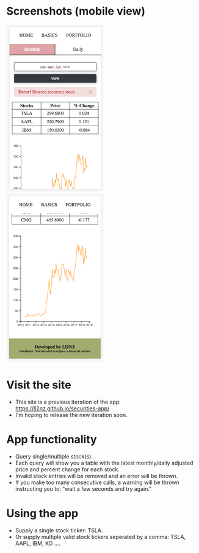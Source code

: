 # Screenshots (mobile view)
![alt text](mobile-1.png)
![alt text](mobile-2.png)

# Visit the site
+ This site is a previous iteration of the app: https://ll2nz.github.io/securities-app/
+ I'm hoping to release the new iteration soon.

# App functionality 
+ Query single/multiple stock(s).
+ Each query will show you a table with the latest monthly/daily adjusted price and percent change for each stock.
+ Invalid stock entries will be removed and an error will be thrown.
+ If you make too many consecutive calls, a warning will be thrown instructing you to: "wait a few seconds and try again."

# Using the app
+ Supply a single stock ticker: TSLA.
+ Or supply multiple valid stock tickers seperated by a comma: TSLA, AAPL, IBM, KO ....